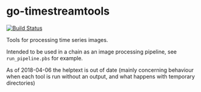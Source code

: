 # go-timestreamtools
[![Build Status](https://travis-ci.org/borevitzlab/go-timestreamtools.svg?branch=master)](https://travis-ci.org/borevitzlab/go-timestreamtools)

Tools for processing time series images.

Intended to be used in a chain as an image processing pipeline, see `run_pipeline.pbs` for example.

As of 2018-04-06 the helptext is out of date (mainly concerning behaviour when each tool is run without an output, and what happens with temporary directories)

